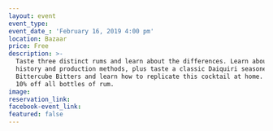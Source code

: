 ```yaml
---
layout: event
event_type:
event_date_: 'February 16, 2019 4:00 pm'
location: Bazaar
price: Free
description: >-
  Taste three distinct rums and learn about the differences. Learn about the
  history and production methods, plus taste a classic Daiquiri seasoned with
  Bittercube Bitters and learn how to replicate this cocktail at home. And enjoy
  10% off all bottles of rum.
image:
reservation_link:
facebook-event_link:
featured: false
---
```


